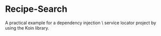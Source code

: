 # Recipe-Search
A practical example for a dependency injection \ service locator project by using the Koin library.
